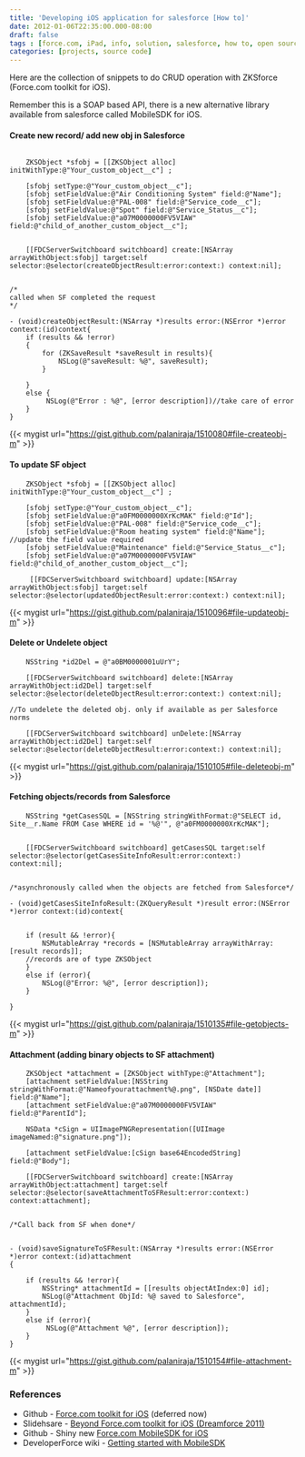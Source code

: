 ```yaml
---
title: 'Developing iOS application for salesforce [How to]'
date: 2012-01-06T22:35:00.000-08:00
draft: false
tags : [force.com, iPad, info, solution, salesforce, how to, open source, iOS, sdk, Tutorials, quick reference., Obj-C, GitHub, development, iPhone, software engineering, Tips]
categories: [projects, source code]
---
```


  
Here are the collection of snippets to do CRUD operation with ZKSforce (Force.com toolkit for iOS).  
  
Remember this is a SOAP based API, there is a new alternative library available from salesforce called MobileSDK for iOS.  

  

#### Create new record/ add new obj in Salesforce
```
    
    ZKSObject *sfobj = [[ZKSObject alloc] initWithType:@"Your_custom_object__c"] ;    
    
    [sfobj setType:@"Your_custom_object__c"];
    [sfobj setFieldValue:@"Air Conditioning System" field:@"Name"];
    [sfobj setFieldValue:@"PAL-008" field:@"Service_code__c"];
    [sfobj setFieldValue:@"Spot" field:@"Service_Status__c"];
    [sfobj setFieldValue:@"a07M0000000FV5VIAW" field:@"child_of_another_custom_object__c"];
    
   
    [[FDCServerSwitchboard switchboard] create:[NSArray arrayWithObject:sfobj] target:self selector:@selector(createObjectResult:error:context:) context:nil];


/*
called when SF completed the request
*/

- (void)createObjectResult:(NSArray *)results error:(NSError *)error context:(id)context{
    if (results && !error)
    {
        for (ZKSaveResult *saveResult in results){
            NSLog(@"saveResult: %@", saveResult);    
        }
        
    }
    else {
         NSLog(@"Error : %@", [error description])//take care of error
    }
}
```
{{< mygist url="https://gist.github.com/palaniraja/1510080#file-createobj-m" >}}

  
#### To update SF object

```
    ZKSObject *sfobj = [[ZKSObject alloc] initWithType:@"Your_custom_object__c"] ;    
    
    [sfobj setType:@"Your_custom_object__c"];
    [sfobj setFieldValue:@"a0FM0000000XrKcMAK" field:@"Id"];
    [sfobj setFieldValue:@"PAL-008" field:@"Service_code__c"]; 
    [sfobj setFieldValue:@"Room heating system" field:@"Name"];   //update the field value required
    [sfobj setFieldValue:@"Maintenance" field:@"Service_Status__c"];
    [sfobj setFieldValue:@"a07M0000000FV5VIAW" field:@"child_of_another_custom_object__c"];
    
     [[FDCServerSwitchboard switchboard] update:[NSArray arrayWithObject:sfobj] target:self selector:@selector(updatedObjectResult:error:context:) context:nil];
```
{{< mygist url="https://gist.github.com/palaniraja/1510096#file-updateobj-m" >}}


#### Delete or Undelete object

```
    NSString *id2Del = @"a0BM0000001uUrY";
    
    [[FDCServerSwitchboard switchboard] delete:[NSArray arrayWithObject:id2Del] target:self selector:@selector(deleteObjectResult:error:context:) context:nil];

//To undelete the deleted obj. only if available as per Salesforce norms

    [[FDCServerSwitchboard switchboard] unDelete:[NSArray arrayWithObject:id2Del] target:self selector:@selector(deleteObjectResult:error:context:) context:nil];
```
{{< mygist url="https://gist.github.com/palaniraja/1510105#file-deleteobj-m" >}}


#### Fetching objects/records from Salesforce

```
    NSString *getCasesSQL = [NSString stringWithFormat:@"SELECT id, Site__r.Name FROM Case WHERE id = '%@'", @"a0FM0000000XrKcMAK"];
    
    
    [[FDCServerSwitchboard switchboard] getCasesSQL target:self selector:@selector(getCasesSiteInfoResult:error:context:) context:nil];


/*asynchronously called when the objects are fetched from Salesforce*/

- (void)getCasesSiteInfoResult:(ZKQueryResult *)result error:(NSError *)error context:(id)context{
    
    
    if (result && !error){
        NSMutableArray *records = [NSMutableArray arrayWithArray:[result records]];
    //records are of type ZKSObject 
    }
    else if (error){
        NSLog(@"Error: %@", [error description]);
    }

}
```
{{< mygist url="https://gist.github.com/palaniraja/1510135#file-getobjects-m" >}}

#### Attachment (adding binary objects to SF attachment)

  
```
    ZKSObject *attachment = [ZKSObject withType:@"Attachment"];
    [attachment setFieldValue:[NSString stringWithFormat:@"Nameofyourattachment%@.png", [NSDate date]] field:@"Name"];
    [attachment setFieldValue:@"a07M0000000FV5VIAW" field:@"ParentId"];
    
    NSData *cSign = UIImagePNGRepresentation([UIImage imageNamed:@"signature.png"]);
    
    [attachment setFieldValue:[cSign base64EncodedString] field:@"Body"];
    
    [[FDCServerSwitchboard switchboard] create:[NSArray arrayWithObject:attachment] target:self selector:@selector(saveAttachmentToSFResult:error:context:) context:attachment];


/*Call back from SF when done*/


- (void)saveSignatureToSFResult:(NSArray *)results error:(NSError *)error context:(id)attachment
{

    if (results && !error){
        NSString* attachmentId = [[results objectAtIndex:0] id]; 
        NSLog(@"Attachment ObjId: %@ saved to Salesforce", attachmentId);
    }
    else if (error){
         NSLog(@"Attachment %@", [error description]);
    }
}

```
{{< mygist url="https://gist.github.com/palaniraja/1510154#file-attachment-m" >}} 


  

### References

*   Github - [Force.com toolkit for iOS](https://github.com/palaniraja/Force.com-Toolkit-for-iOS) (deferred now)
*   Slidehsare - [Beyond Force.com toolkit for iOS (Dreamforce 2011)](http://www.slideshare.net/matthewbotos/beyond-the-forcecom-toolkit-for-ios-dreamforce-2011)
*   Github - Shiny new [Force.com MobileSDK for iOS](https://github.com/forcedotcom/SalesforceMobileSDK-iOS)
*   DeveloperForce wiki - [Getting started with MobileSDK](http://wiki.developerforce.com/page/Getting_Started_with_the_Mobile_SDK_for_iOS)